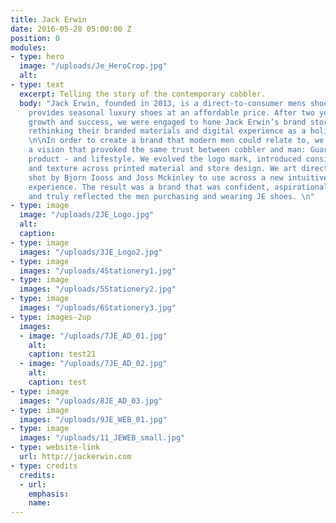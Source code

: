 ```yaml
---
title: Jack Erwin
date: 2016-05-28 05:00:00 Z
position: 0
modules:
- type: hero
  image: "/uploads/Je_HeroCrop.jpg"
  alt: 
- type: text
  excerpt: Telling the story of the contemporary cobbler.
  body: "Jack Erwin, founded in 2013, is a direct-to-consumer mens shoe brands that
    provides seasonal luxury shoes at an affordable price. After two years of quick
    growth and success, we were engaged to hone Jack Erwin’s brand story, which meant
    rethinking their branded materials and digital experience as a holistic system.
    \n\nIn order to create a brand that modern men could relate to, we needed to create
    a vision that provoked the same trust between cobbler and man: Guarantee quality,
    product - and lifestyle. We evolved the logo mark, introduced consistent color
    and texture across printed material and store design. We art directed campaigns
    shot by Bjorn Iooss and Joss Mckinley to use across a new intuitive e-commerce
    experience. The result was a brand that was confident, aspirational, understated,
    and truly reflected the men purchasing and wearing JE shoes. \n"
- type: image
  image: "/uploads/2JE_Logo.jpg"
  alt: 
  caption: 
- type: image
  images: "/uploads/3JE_Logo2.jpg"
- type: image
  images: "/uploads/4Stationery1.jpg"
- type: image
  images: "/uploads/5Stationery2.jpg"
- type: image
  images: "/uploads/6Stationery3.jpg"
- type: images-2up
  images:
  - image: "/uploads/7JE_AD_01.jpg"
    alt: 
    caption: test21
  - image: "/uploads/7JE_AD_02.jpg"
    alt: 
    caption: test
- type: image
  images: "/uploads/8JE_AD_03.jpg"
- type: image
  images: "/uploads/9JE_WEB_01.jpg"
- type: image
  images: "/uploads/11_JEWEB_small.jpg"
- type: website-link
  url: http://jackerwin.com
- type: credits
  credits:
  - url: 
    emphasis: 
    name: 
---
```


